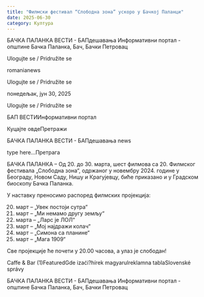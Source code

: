 ```yaml
---
title: "Филмски фестивал “Слободна зона” ускоро у Бачкој Паланци"
date: 2025-06-30
category: Култура
---
```


БАЧКА ПАЛАНКА ВЕСТИ - БАПдешавања Информативни портал - општине Бачка Паланка, Бач, Бачки Петровац

Ulogujte se / Pridružite se

romanianews

Ulogujte se / Pridružite se

понедељак, јун 30, 2025

Ulogujte se / Pridružite se

БАП ВЕСТИИнформативни портал

Куцајте овдеПретражи

БАЧКА ПАЛАНКА ВЕСТИ - БАПдешавања news

type here...Претрага

БАЧКА ПАЛАНКА – Од 20. до 30. марта, шест филмова са 20. Филмског фестивала „Слободна зона“, одржаног у новембру 2024. године у Београду, Новом Саду, Нишу и Крагујевцу, биће приказано и у Градском биоскопу Бачка Паланка.

У наставку преносимо распоред филмских пројекција:

20. март – „Увек постоји сутра“
21. март – „Ми немамо другу земљу“
22. марта – „Ларс је ЛОЛ“
27. март – „Мој најдражи колач“
29. март – „Симона са планине“
30. март – „Мага 1909“

Све пројекције ће почети у 20.00 часова, а улаз је слободан!

Caffe & Bar (1)FeaturedGde izaći?hírek magyarulreklamna tablaSlovenské správy

БАЧКА ПАЛАНКА ВЕСТИ - БАПдешавања Информативни портал - општине Бачка Паланка, Бач, Бачки Петровац
